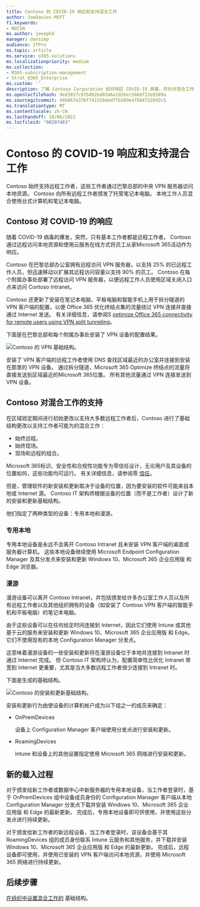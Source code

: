 ```yaml
---
title: Contoso 的 COVID-19 响应和支持混合工作
author: JoeDavies-MSFT
f1.keywords:
- NOCSH
ms.author: josephd
manager: dansimp
audience: ITPro
ms.topic: article
ms.service: o365-solutions
ms.localizationpriority: medium
ms.collection:
- M365-subscription-management
- Strat_O365_Enterprise
ms.custom: ''
description: 了解 Contoso Corporation 如何响应 COVID-19 病毒，并针对混合工作设计其软件安装和更新基础结构。
ms.openlocfilehash: 9ed3857c97bd82bd03a6a192bec5666f22e0589a
ms.sourcegitcommit: d4b867e37bf741528ded7fb289e4f6847228d2c5
ms.translationtype: MT
ms.contentlocale: zh-CN
ms.lasthandoff: 10/06/2021
ms.locfileid: "60207483"
---
```

# <a name="contosos-covid-19-response-and-support-for-hybrid-work"></a>Contoso 的 COVID-19 响应和支持混合工作

Contoso 始终支持远程工作者，这些工作者通过巴黎总部的中央 VPN 服务器访问本地资源。 Contoso 向所有远程工作者颁发了托管笔记本电脑。 本地工作人员混合使用台式计算机和笔记本电脑。

## <a name="contosos-response-to-covid-19"></a>Contoso 对 COVID-19 的响应

随着 COVID-19 病毒的爆发，突然，只有基本工作者都是远程工作者。 Contoso 通过远程访问本地资源和使用云服务在线方式将员工从家Microsoft 365活动作为响应。

Contoso 在巴黎总部办公室拥有远程访问 VPN 服务器，以支持 25% 的已远程工作人员，但迅速移动以扩展其远程访问容量以支持 90% 的员工。 Contoso 在每个附属办事处部署了远程访问 VPN 服务器，以便远程工作人员使用区域关闭入口点来访问 Contoso Intranet。

Contoso 还更新了安装在笔记本电脑、平板电脑和智能手机上用于拆分隧道的 VPN 客户端的配置，以便 Office 365 优化终结点集的流量绕过 VPN 连接并直接通过 Internet 发送。 有关详细信息，请参阅S [optimize Office 365 connectivity for remote users using VPN split tunneling](../enterprise/microsoft-365-vpn-split-tunnel.md)。

下面是在巴黎总部和每个附属办事处安装了 VPN 设备的配置结果。 

![Contoso 的 VPN 基础结构。](../media/contoso-remote-onsite-work/contoso-vpn-infrastructure.png)

安装了 VPN 客户端的远程工作者使用 DNS 查找区域最近的办公室并连接到安装在那里的 VPN 设备。 通过拆分隧道，Microsoft 365 Optimize 终结点的流量将直接发送到区域最近的Microsoft 365位置。 所有其他流量通过 VPN 连接发送到 VPN 设备。

## <a name="contosos-support-for-hybrid-work"></a>Contoso 对混合工作的支持

在区域锁定期间进行初始更改以支持大多数远程工作者后，Contoso 进行了基础结构更改以支持工作者可能为的混合工作：

- 始终远程。
- 始终现场。
- 现场和远程的组合。

Microsoft 365标识、安全性和合规性功能专为零信任设计，无论用户及其设备的位置如何，这些功能均可运行。 有关详细信息，请参阅零 [信任](https://www.microsoft.com/security/business/zero-trust)。

但是，管理软件的新安装和更新取决于设备的位置，因为要安装的软件可能来自本地或 Internet 源。 Contoso IT 架构师根据设备的位置（而不是工作者）设计了新的安装和更新基础结构。

他们指定了两种类型的设备：专用本地和漫游。

### <a name="dedicated-on-premises"></a>专用本地

专用本地设备是永远不会离开 Contoso Intranet 且未安装 VPN 客户端的桌面或服务器计算机。 这些本地设备继续使用 Microsoft Endpoint Configuration Manager 及其分发点来安装和更新 Windows 10、Microsoft 365 企业应用版 和 Edge 浏览器。

### <a name="roaming"></a>漫游

漫游设备可以离开 Contoso Intranet，并包括颁发给许多办公室工作人员以及所有远程工作者以及其他组织拥有的设备（如安装了 Contoso VPN 客户端的智能手机和平板电脑）的笔记本电脑。 

由于这些设备可以在任何给定时间连接到 Internet，因此它们使用 Intune 或其他基于云的服务来安装和更新 Windows 10、Microsoft 365 企业应用版 和 Edge。 它们不使用现有的本地 Configuration Manager 分发点。

这意味着漫游设备的一些安装和更新将在漫游设备位于本地并连接到 Intranet 时通过 Internet 完成。 但 Contoso IT 架构师认为，配置简单性比优化 Intranet 带宽到 Internet 更重要，尤其是当大多数远程工作者很少连接到 Intranet 时。

下面是生成的基础结构。

![Contoso 的安装和更新基础结构。](../media/contoso-remote-onsite-work/contoso-updates-infrastructure.png)

安装和更新行为由使设备的计算机帐户成为以下组之一的成员来确定：

- OnPremDevices

  设备上 Configuration Manager 客户端使用分发点进行安装和更新。

- RoamingDevices

  Intune 和设备上的其他设置指定使用 Microsoft 365 网络进行安装和更新。

## <a name="new-onboarding-process"></a>新的载入过程

对于颁发给新工作者或数据中心中新服务器的专用本地设备，当工作者登录时，基于 OnPremDevices 组中设备成员身份的 Configuration Manager 客户端从本地 Configuration Manager 分发点下载并安装 Windows 10、Microsoft 365 企业应用版 和 Edge 的最新更新。 完成后，专用本地设备即可供使用，并使用这些分发点进行持续更新。

对于颁发给新工作者的新远程设备，当工作者登录时，该设备会基于其 RoamingDevices 组的成员身份联系 Intune 云服务和其他服务，并下载并安装 Windows 10、Microsoft 365 企业应用版 和 Edge 的最新更新。 完成后，远程设备即可使用，并使用已安装的 VPN 客户端访问本地资源，并使用 Microsoft 365 网络进行持续更新。

## <a name="next-step"></a>后续步骤

[在组织中设置混合工作的](empower-people-to-work-remotely.md) 基础结构。
